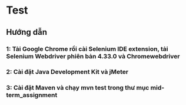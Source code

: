 # Test
## Hướng dẫn
### 1: Tải Google Chrome rồi cài Selenium IDE extension, tải Selenium Webdriver phiên bản 4.33.0 và Chromewebdriver 
### 2: Cài đặt Java Development Kit và jMeter
### 3: Cài đặt Maven và chạy mvn test trong thư mục mid-term_assignment